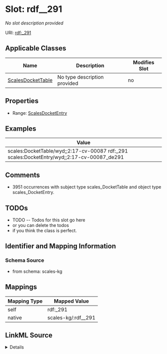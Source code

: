

# Slot: rdf__291


_No slot description provided_





URI: [rdf:_291](http://www.w3.org/1999/02/22-rdf-syntax-ns#_291)



<!-- no inheritance hierarchy -->





## Applicable Classes

| Name | Description | Modifies Slot |
| --- | --- | --- |
| [ScalesDocketTable](../classes/ScalesDocketTable.md) | No type description provided |  no  |







## Properties

* Range: [ScalesDocketEntry](../classes/ScalesDocketEntry.md)






## Examples

| Value |
| --- |
| scales:DocketTable/wyd;;2:17-cv-00087 rdf:_291 scales:DocketEntry/wyd;;2:17-cv-00087_de291 |

## Comments

* 3951 occurrences with subject type scales_DocketTable and object type scales_DocketEntry.

## TODOs

* TODO -- Todos for this slot go here
* or you can delete the todos
* if you think the class is perfect.

## Identifier and Mapping Information







### Schema Source


* from schema: scales-kg




## Mappings

| Mapping Type | Mapped Value |
| ---  | ---  |
| self | rdf:_291 |
| native | scales-kg/:rdf__291 |




## LinkML Source

<details>
```yaml
name: rdf__291
description: No slot description provided
todos:
- TODO -- Todos for this slot go here
- or you can delete the todos
- if you think the class is perfect.
comments:
- 3951 occurrences with subject type scales_DocketTable and object type scales_DocketEntry.
examples:
- value: scales:DocketTable/wyd;;2:17-cv-00087 rdf:_291 scales:DocketEntry/wyd;;2:17-cv-00087_de291
from_schema: scales-kg
rank: 1000
slot_uri: rdf:_291
alias: rdf__291
domain_of:
- scales_DocketTable
range: scales_DocketEntry

```
</details>